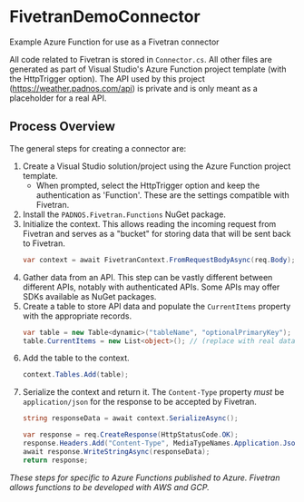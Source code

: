 # FivetranDemoConnector
Example Azure Function for use as a Fivetran connector

All code related to Fivetran is stored in `Connector.cs`. All other files are generated as part of Visual Studio's Azure Function project template (with the HttpTrigger option). The API used by this project (https://weather.padnos.com/api) is private and is only meant as a placeholder for a real API.

## Process Overview
The general steps for creating a connector are:
1. Create a Visual Studio solution/project using the Azure Function project template.
   - When prompted, select the HttpTrigger option and keep the authentication as 'Function'. These are the settings compatible with Fivetran.
2. Install the `PADNOS.Fivetran.Functions` NuGet package.
3. Initialize the context. This allows reading the incoming request from Fivetran and serves as a "bucket" for storing data that will be sent back to Fivetran.
   ```csharp
   var context = await FivetranContext.FromRequestBodyAsync(req.Body);
   ```
4. Gather data from an API. This step can be vastly different between different APIs, notably with authenticated APIs. Some APIs may offer SDKs available as NuGet packages.
5. Create a table to store API data and populate the `CurrentItems` property with the appropriate records.
   ```csharp
   var table = new Table<dynamic>("tableName", "optionalPrimaryKey");
   table.CurrentItems = new List<object>(); // (replace with real data from the API)
   ```
6. Add the table to the context.
   ```csharp
   context.Tables.Add(table);
   ```
7. Serialize the context and return it. The `Content-Type` property *must* be `application/json` for the response to be accepted by Fivetran.
   ```csharp
   string responseData = await context.SerializeAsync();
   
   var response = req.CreateResponse(HttpStatusCode.OK);
   response.Headers.Add("Content-Type", MediaTypeNames.Application.Json);
   await response.WriteStringAsync(responseData);
   return response;
   ```

*These steps for specific to Azure Functions published to Azure. Fivetran allows functions to be developed with AWS and GCP.*
